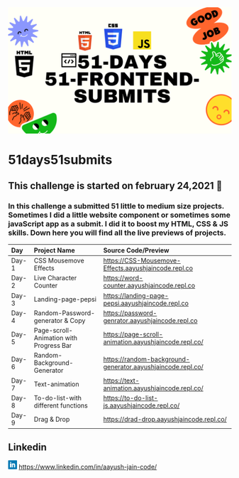 <img src="./banner.png">

# 51days51submits

 ## This challenge is started on february 24,2021 📅
 ### In this challenge a submitted 51 little to medium size projects. Sometimes I did a little website component or sometimes some javaScript app as a submit. I did it to boost my HTML, CSS & JS skills. Down here you will find all the live previews of projects. 

| Day   | Project Name    | Source Code/Preview |
| :---  | :------------- | :------------------ |  
| Day-1 | CSS Mousemove Effects  | https://CSS-Mousemove-Effects.aayushjaincode.repl.co|
| Day-2 | Live Character Counter  | https://word-counter.aayushjaincode.repl.co |
| Day-3 | Landing-page-pepsi | https://landing-page-pepsi.aayushjaincode.repl.co |
| Day-4 | Random-Password-generator & Copy | https://password-genrator.aayushjaincode.repl.co |
| Day-5 | Page-scroll-Animation with Progress Bar | https://page-scroll-animation.aayushjaincode.repl.co/|
| Day-6 | Random-Background-Generator | https://random-background-generator.aayushjaincode.repl.co/ |
| Day-7 | Text-animation |https://text-animation.aayushjaincode.repl.co/ |
| Day-8| To-do-list-with different functions | https://to-do-list-js.aayushjaincode.repl.co/ |
| Day-9| Drag & Drop | https://drad-drop.aayushjaincode.repl.co/ |

## Linkedin
<img src="./linkedin.png" width=20px>    https://www.linkedin.com/in/aayush-jain-code/
